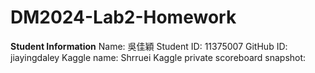 # DM2024-Lab2-Homework
**Student Information**
Name: 吳佳穎
Student ID: 11375007
GitHub ID: jiayingdaley
Kaggle name: Shrruei
Kaggle private scoreboard snapshot: 
